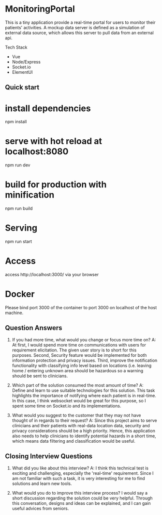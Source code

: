 # MonitoringPortal

This is a tiny application provide a real-time portal for users to monitor their patients' activities. A mockup data server is defined as a simulation of external data source, which allows this server to pull data from an external api. 

Tech Stack
- Vue
- Node/Express
- Socket.io
- ElementUI

## Quick start

# install dependencies
npm install

# serve with hot reload at localhost:8080
npm run dev

# build for production with minification
npm run build

# Serving
npm run start

# Access
access http://localhost:3000/ via your browser

# Docker
Please bind port 3000 of the container to port 3000 on localhost of the host machine.


## Question Answers
1. If you had more time, what would you change or focus more time on?
A: At first, I would spend more time on communications with users for requirement elicitation. The given user story is to short for this purposes. Second, Security feature would be implemented for both information protection and privacy issues. Third, improve the notification functionality with classifying info level based on locations (i.e. leaving home / entering unknown area should be hazardous so a warning should be sent to clinicians.

2. Which part of the solution consumed the most amount of time?
A: Define and learn to use suitable technologies for this solution. This task highlights the importance of notifying where each patient is in real-time. In this case, I think websocket would be great for this purpose, so I spent some time on Socket.io and its implementations. 

3. What would you suggest to the customer that they may not have thought of in regards to their request?
A: Since this project aims to serve clinicians and their patients with real-data location data, security and privacy considerations should be a high priority. Hence, this application also needs to help clinicians to identify potential hazards in a short time, which means data filtering and classification would be useful.


## Closing Interview Questions
1. What did you like about this interview?
A: I think this technical test is exciting and challenging, especially the 'real-time' requirement. Since I am not familiar with such a task, it is very interesting for me to find solutions and learn new tools.

2. What would you do to improve this interview process?
I would say a short discussion regarding the solution could be very helpful. Through this conversation, designs and ideas can be explained, and I can gain useful advices from seniors.


